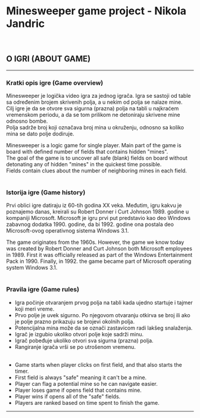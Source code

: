 # Minesweeper game project - Nikola Jandric
<br>

## O IGRI (ABOUT GAME)

___

	
### **Kratki opis igre (Game overview)**
	
Minesweeper je logička video igra za jednog igrača. Igra se sastoji od table sa određenim brojem skrivenih polja, a u nekim od polja se nalaze mine.<br>
Cilj igre je da se otvore sva sigurna (prazna) polja na tabli u najkraćem vremenskom periodu, a da se tom prilikom ne detoniraju skrivene mine odnosno bombe.<br>
Polja sadrže broj koji označava broj mina u okruženju, odnosno sa koliko mina se dato polje dodiruje.

Minesweeper is a logic game for single player. Main part of the game is board with defined number of fields that contains hidden "mines".<br>
The goal of the game is to uncover all safe (blank) fields on board without detonating any of hidden "mines" in the quickest time possible.<br>
Fields contain clues about the number of neighboring mines in each field.<br><br>
	
	
### **Istorija igre (Game history)**
	
Prvi oblici igre datiraju iz 60-tih godina XX veka. Međutim, igru kakvu je poznajemo danas, kreirali su Robert Donner i Curt Johnson 1989. godine u kompaniji Microsoft. Microsoft je igru prvi put predstavio kao deo Windows zabavnog dodatka 1990. godine, da bi 1992. godine ona postala deo Microsoft-ovog operativnog sistema Windows 3.1.
	
The game originates from the 1960s. However, the game we know today was created by Robert Donner and Curt Johnson both Microsoft employees in 1989. First it was officially released as part of the Windows Entertainment Pack in 1990. Finally, in 1992. the game became part of Microsoft operating system Windows 3.1.<br><br>
	
	
### **Pravila igre (Game rules)**
	
- Igra počinje otvaranjem prvog polja na tabli kada ujedno startuje i tajmer koji meri vreme.
- Prvo polje je uvek sigurno. Po njegovom otvaranju otkirva se broj ili ako je polje prazno prikazuju se brojevi okolnih polja.
- Potencijalna mina može da se označi zastavicom radi lakšeg snalaženja.
- Igrač je izgubio ukoliko otvori polje koje sadrži minu.
- Igrač pobeđuje ukoliko otvori sva sigurna (prazna) polja.
- Rangiranje igrača vrši se po utrošenom vremenu.<br><br>



+ Game starts when player clicks on first field, and that also starts the timer.
+ First field is always "safe" meaning it can't be a mine. 
+ Player can flag a potential mine so he can navigate easier.
+ Player loses game if opens field that contains mine.
+ Player wins if opens all of the "safe" fields.
+ Players are ranked based on time spent to finish the game.

___


